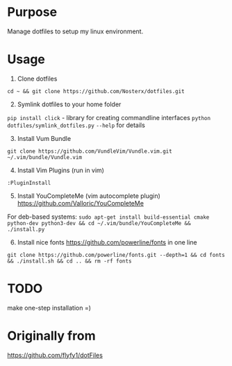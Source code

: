 # Purpose
Manage dotfiles to setup my linux environment. 

# Usage

1. Clone dotfiles

`cd ~ && git clone https://github.com/Nosterx/dotfiles.git`

2. Symlink dotfiles to your home folder

`pip install click` - library for creating commandline interfaces
`python dotfiles/symlink_dotfiles.py` `--help` for details

3. Install Vum Bundle

`git clone https://github.com/VundleVim/Vundle.vim.git ~/.vim/bundle/Vundle.vim`

4. Install Vim Plugins (run in vim)

`:PluginInstall`

5. Install YouCompleteMe (vim autocomplete plugin) https://github.com/Valloric/YouCompleteMe

For deb-based systems:
`sudo apt-get install build-essential cmake python-dev python3-dev && cd ~/.vim/bundle/YouCompleteMe && ./install.py`

6. Install nice fonts https://github.com/powerline/fonts in one line

`git clone https://github.com/powerline/fonts.git --depth=1 && cd fonts && ./install.sh && cd .. && rm -rf fonts`


# TODO
make one-step installation =)


# Originally from
https://github.com/flyfy1/dotFiles
